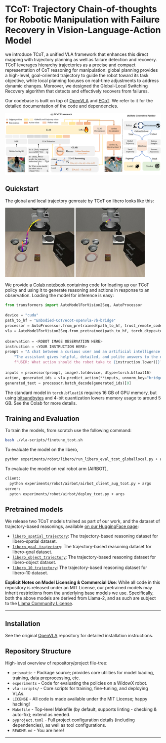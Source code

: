# TCoT: Trajectory Chain-of-thoughts for Robotic Manipulation with Failure Recovery in Vision-Language-Action Model

<!-- [![arXiv](https://img.shields.io/badge/arXiv-2407.08693-df2a2a.svg)]()
[![HF Models](https://img.shields.io/badge/%F0%9F%A4%97-Models-yellow)]()
[![Python](https://img.shields.io/badge/python-3.10-blue)](https://www.python.org)
[![License](https://img.shields.io/github/license/TRI-ML/prismatic-vlms)](LICENSE)
[![Static Badge](https://img.shields.io/badge/Project-Page-a)]() -->


<!-- [Xiang Li, Tsinghua University](https://github.com/Serenos)
<hr style="border: 2px solid gray;"></hr> -->

 we introduce TCoT, a unified VLA framework that enhances this direct mapping with trajectory planning as well as failure detection and recovery.
TCoT leverages hierarchy trajectories as a precise and compact representation of CoT reasoning for manipulation: global planning provides a high-level, goal-oriented trajectory to guide the robot toward its task objective, while local planning focuses on real-time adjustments to address dynamic changes.
Moreover, we designed the Global-Local Switching Recovery algorithm that detects and effectively recovers from failures. 

Our codebase is built on top of [OpenVLA](https://github.com/openvla/openvla) and [ECoT](). We refer to it for the detailed
documentation of the code and dependencies.

![](media/framework_v6.png)

## Quickstart
The global and local trajectory genreate by TCoT on libero looks like this:

![](media\globalv4_traj_spline.png) ![](media\localv4_traj_spline.png)

We provide a [Colab notebook]() containing code for loading up our TCoT policy and using it to generate reasoning and actions in response to an observation. Loading the model for inference is easy:
```python
from transformers import AutoModelForVision2Seq, AutoProcessor

device = "cuda"
path_to_hf = "Embodied-CoT/ecot-openvla-7b-bridge"
processor = AutoProcessor.from_pretrained(path_to_hf, trust_remote_code=True)
vla = AutoModelForVision2Seq.from_pretrained(path_to_hf, torch_dtype=torch.bfloat16).to(device)

observation = <ROBOT IMAGE OBSERVATION HERE>
instruction = <YOUR INSTRUCTION HERE>
prompt = "A chat between a curious user and an artificial intelligence assistant. " + \
    "The assistant gives helpful, detailed, and polite answers to the user's questions. " + \
    f"USER: What action should the robot take to {instruction.lower()}? ASSISTANT: TASK:"

inputs = processor(prompt, image).to(device, dtype=torch.bfloat16)
action, generated_ids = vla.predict_action(**inputs, unnorm_key="bridge_orig", max_new_tokens=1024)
generated_text = processor.batch_decode(generated_ids)[0]
```
The standard model in `torch.bfloat16` requires 16 GB of GPU memory, but using [bitsandbytes](https://huggingface.co/docs/bitsandbytes/main/en/index) and 4-bit quantization lowers memory usage to around 5 GB. See the Colab for more details.

## Training and Evaluation

To train the models, from scratch use the following command:

```bash
bash ./vla-scripts/finetune_tcot.sh
```

To evaluate the model on the libero,

```bash
python experiments/robot/libero/run_libero_eval_tcot_globallocal.py + args
```

To evaluate the model on real robot arm (AIRBOT),

```bash
client:
  python experiments/robot/airbot/airbot_client_aug_tcot.py + args
server:
  pyton experiments/robot/airbot/deploy_tcot.py + args
```

## Pretrained models

We release two TCoT models trained as part of our work, and the dataset of trajectory-based reasonings, available [on our
HuggingFace page]():
- [`libero_spatial_trajectory`](): The trajectory-based reasoning dataset for libero-spatial dataset.
- [`libero_goal_trajectory`](): The trajectory-based reasoning dataset for libero-goal dataset.
- [`libero_object_trajectory`](): The trajectory-based reasoning dataset for libero-object dataset.
- [`libero_10_trajectory`](): The trajectory-based reasoning dataset for libero-10 dataset.



**Explicit Notes on Model Licensing & Commercial Use**: While all code in this repository is released under an MIT
License, our pretrained models may inherit restrictions from the underlying base models we use. Specifically, both the
above models are derived from Llama-2, and as such are subject to the
[Llama Community License](https://ai.meta.com/llama/license/).

---

## Installation

See the original [OpenVLA](https://github.com/openvla/openvla) repository for detailed installation instructions.

## Repository Structure

High-level overview of repository/project file-tree:

+ `prismatic` - Package source; provides core utilities for model loading, training, data preprocessing, etc.
+ `experiments` - Code for evaluating the policies on a WidowX robot.
+ `vla-scripts/` - Core scripts for training, fine-tuning, and deploying VLAs.
+ `LICENSE` - All code is made available under the MIT License; happy hacking!
+ `Makefile` - Top-level Makefile (by default, supports linting - checking & auto-fix); extend as needed.
+ `pyproject.toml` - Full project configuration details (including dependencies), as well as tool configurations.
+ `README.md` - You are here!

---

<!-- #### Citation

If you find our code or models useful in your work, please cite [our paper]():

```bibtex
@article{lixiang25-tcot,
    title={TCoT: Trajectory Chain-of-thoughts for Robotic Manipulation with Failure Recovery in Vision-Language-Action Model},
    author={Xiang Li, Ya-Li Li, Yuan Wang, Huaqiang Wang, Shengjin Wang},
    journal={arXiv preprint},
    year={2025}
}
``` -->
